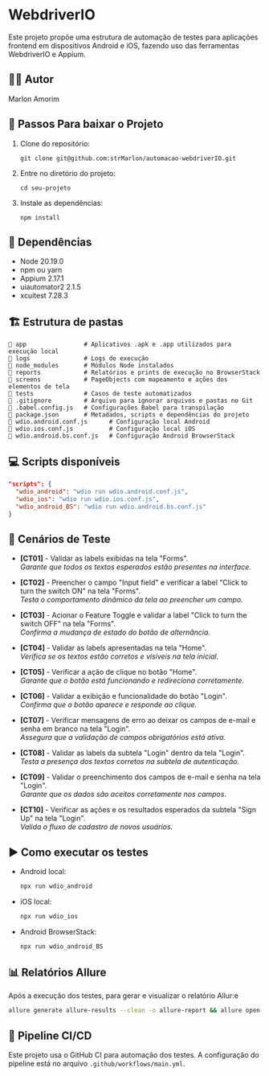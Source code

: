 # WebdriverIO

Este projeto propõe uma estrutura de automação de testes para aplicações frontend em dispositivos Android e iOS, fazendo uso das ferramentas WebdriverIO e Appium.

## 👨‍💻 Autor

Marlon Amorim

## 📝 Passos Para baixar o Projeto

1. Clone do repositório:
    ```
    git clone git@github.com:strMarlon/automacao-webdriverIO.git
    ```

2. Entre no diretório do projeto:
    ```
    cd seu-projeto
    ```

3. Instale as dependências:
    ```
    npm install
## 📝 Dependências

- Node 20.19.0 
- npm ou yarn  
- Appium 2.17.1
- uiautomator2 2.1.5  
- xcuitest 7.28.3 

## 🏗️ Estrutura de pastas

```
📁 app                # Aplicativos .apk e .app utilizados para execução local
📁 logs               # Logs de execução
📁 node_modules       # Módulos Node instalados
📁 reports            # Relatórios e prints de execução no BrowserStack
📁 screens            # PageObjects com mapeamento e ações dos elementos de tela
📁 tests              # Casos de teste automatizados
📄 .gitignore         # Arquivo para ignorar arquivos e pastas no Git
📄 .babel.config.js   # Configurações Babel para transpilação
📄 package.json       # Metadados, scripts e dependências do projeto
📄 wdio.android.conf.js      # Configuração local Android
📄 wdio.ios.conf.js          # Configuração local iOS
📄 wdio.android.bs.conf.js   # Configuração Android BrowserStack
```

## 💻 Scripts disponíveis

```json
"scripts": {
  "wdio_android": "wdio run wdio.android.conf.js",
  "wdio_ios": "wdio run wdio.ios.conf.js",
  "wdio_android_BS": "wdio run wdio.android.bs.conf.js"
}
```

## 🧪 Cenários de Teste

- **[CT01]** - Validar as labels exibidas na tela "Forms".  
  _Garante que todos os textos esperados estão presentes na interface._

- **[CT02]** - Preencher o campo "Input field" e verificar a label "Click to turn the switch ON" na tela "Forms".  
  _Testa o comportamento dinâmico da tela ao preencher um campo._

- **[CT03]** - Acionar o Feature Toggle e validar a label "Click to turn the switch OFF" na tela "Forms".  
  _Confirma a mudança de estado do botão de alternância._

- **[CT04]** - Validar as labels apresentadas na tela "Home".  
  _Verifica se os textos estão corretos e visíveis na tela inicial._

- **[CT05]** - Verificar a ação de clique no botão "Home".  
  _Garante que o botão está funcionando e redireciona corretamente._

- **[CT06]** - Validar a exibição e funcionalidade do botão "Login".  
  _Confirma que o botão aparece e responde ao clique._

- **[CT07]** - Verificar mensagens de erro ao deixar os campos de e-mail e senha em branco na tela "Login".  
  _Assegura que a validação de campos obrigatórios está ativa._

- **[CT08]** - Validar as labels da subtela "Login" dentro da tela "Login".  
  _Testa a presença dos textos corretos na subtela de autenticação._

- **[CT09]** - Validar o preenchimento dos campos de e-mail e senha na tela "Login".  
  _Garante que os dados são aceitos corretamente nos campos._

- **[CT10]** - Verificar as ações e os resultados esperados da subtela "Sign Up" na tela "Login".  
  _Valida o fluxo de cadastro de novos usuários._

## ▶️ Como executar os testes

- Android local:
  ```bash
  npx run wdio_android
  ```

- iOS local:
  ```bash
  npx run wdio_ios
  ```

- Android BrowserStack:
  ```bash
  npx run wdio_android_BS
  ```

## 📊 Relatórios Allure

Após a execução dos testes, para gerar e visualizar o relatório Allur:e

```bash
allure generate allure-results --clean -o allure-report && allure open
```

## 🔁 Pipeline CI/CD

Este projeto usa o GitHub CI para automação dos testes. A configuração do pipeline está no arquivo `.github/workflows/main.yml`.
